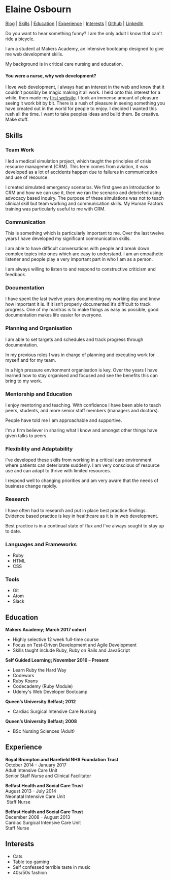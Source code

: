 # Elaine Osbourn

[Blog](https://medium.com/@kittysquee) | [Skills](#skills) | [Education](#education) | [Experience](#experience) | [Interests](#interests) | [Github](https://github.com/kittysquee) | [LinkedIn](https://www.linkedin.com/in/elaine-osbourn-37a20636/)

Do you want to hear something funny? I am the only adult I know that can't ride a bicycle.

I am a student at Makers Academy, an intensive bootcamp designed to give me web development skills.

My background is in critical care nursing and education.

#### You were a nurse, why web development?

I love web development, I always had an interest in the web and knew that it couldn’t possibly be magic making it all work. I held onto this interest for a while, then made my [first website](http://spookyhoroscopes.com). I took an immense amount of pleasure seeing it work bit by bit. There is a rush of pleasure in seeing something you have created out in the world for people to enjoy. I decided I wanted this rush all the time. I want to take peoples ideas and build them. Be creative. Make stuff.

## Skills

### Team Work
I led a medical simulation project, which taught the principles of crisis resource management (CRM). This term comes from aviation, it was developed as a lot of accidents happen due to failures in communication and use of resource.

I created simulated emergency scenarios. We first gave an introduction to CRM and how we can use it, then we ran the scenario and debriefed using advocacy based inquiry. The purpose of these simulations was not to teach clinical skill but team working and communication skills. My Human Factors training was particularly useful to me with CRM.

### Communication
This is something which is particularly important to me. Over the last twelve years I have developed my significant communication skills.

I am able to have difficult conversations with people and break down complex topics into ones which are easy to understand. I am an empathetic listener and people play a very important part in who I am as a person.

I am always willing to listen to and respond to constructive criticism and feedback.

### Documentation
I have spent the last twelve years documenting my working day and know how important it is. If it isn’t properly documented it’s difficult to track progress. One of my mantras is to make things as easy as possible, good documentation makes life easier for everyone.

### Planning and Organisation
I am able to set targets and schedules and track progress through documentation.

In my previous roles I was in charge of planning and executing work for myself and for my team.

In a high pressure environment organisation is key. Over the years I have learned how to stay organised and focused and see the benefits this can bring to my work.

### Mentorship and Education
I enjoy mentoring and teaching. With confidence I have been able to teach peers, students, and more senior staff members (managers and doctors).

People have told me I am approachable and supportive.

I'm a firm believer in sharing what I know and amongst other things have given talks to peers.

### Flexibility and Adaptability
I've developed these skills from working in a critical care environment where patients can deteriorate suddenly. I am very conscious of resource use and can adapt to thrive with limited resources.

I respond well to changing priorities and am very aware that the needs of business change rapidly.

### Research
I have often had to research and put in place best practice findings. Evidence based practice is key in healthcare as it is in web development.

Best practice is in a continual state of flux and I've always sought to stay up to date.

### Languages and Frameworks

* Ruby
* HTML
* CSS

### Tools

* Git
* Atom
* Slack

## Education

**Makers Academy; March 2017 cohort**
* Highly selective 12 week full-time course
* Focus on Test-Driven Development and Agile Development
* Skills taught include Ruby, Ruby on Rails and JavaScript

**Self Guided Learning; November 2016 – Present**
* Learn Ruby the Hard Way
* Codewars
* Ruby Koans
* Codecademy (Ruby Module)
* Udemy's Web Developer Bootcamp

**Queen’s University Belfast; 2012**
* Cardiac Surgical Intensive Care Nursing

**Queen’s University Belfast; 2008**
* BSc Nursing Sciences (Adult)

## Experience

**Royal Brompton and Harefield NHS Foundation Trust**   
October 2014 - January 2017  
Adult Intensive Care Unit  
Senior Staff Nurse and Clinical Facilitator

**Belfast Health and Social Care Trust**   
August 2013 - July 2014  
Neonatal Intensive Care Unit  
 Staff Nurse

**Belfast Health and Social Care Trust**  
December 2008 - August 2013  
Cardiac Surgical Intensive Care Unit  
Staff Nurse

## Interests

* Cats
* Table top gaming
* Self confessed terrible taste in music
* 40s/50s fashion
